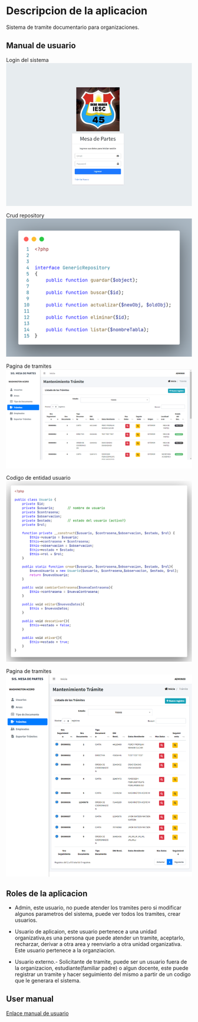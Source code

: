# Descripcion de la aplicacion
Sistema de tramite documentario para organizaciones.


## Manual de usuario


<!-- ![Login del sistema](/images/manual_usuario.pdf "Login del sistema") -->



Login del sistema
![Login del sistema](/images/login.png "Login del sistema")

Crud repository
![Login del sistema](/images/crud_repository.png)

Pagina de tramites
![Login del sistema](/images/pagina_tramites.png)

Codigo de entidad usuario
![Login del sistema](/images/usuario_code.png)

Pagina de tramites
![Login del sistema](/images/screencapture-miptel-SistemaMesaPartes-Vista-index-php-2022-06-16-11_50_00.png)
## Roles de la aplicacion
- Admin, este usuario, no puede atender los tramites pero si modificar algunos parametros del sistema, puede ver todos los tramites, crear usuarios.

- Usuario de aplicaion, este usuario pertenece a una unidad organizativa,es una persona que puede atender un tramite, aceptarlo, recharzar, derivar a otra area y reenviarlo a otra unidad organizativa. Este usuario pertenece a la organziacion.
- Usuario externo.- Solicitante de tramite, puede ser un usuario fuera de la organizacion, estudiante(familiar padre) o algun docente, este puede registrar un tramite y hacer seguimiento del mismo a partir de un codigo que le generara el sistema.




## User manual

[Enlace manual de usuario](https://docs.google.com/document/d/1iG2Xh19XLctzeeJ8gYnJ0RNOKaGPz5BihmtzQOWzpaU/edit?usp=sharing
)

<!-- # Code explain
- Test, estructura de caprtetas y las clase principales y su breve explicacion. -->


